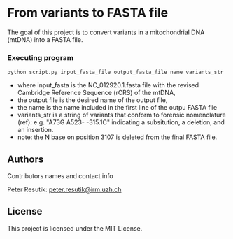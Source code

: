 # From variants to FASTA file

The goal of this project is to convert variants in a mitochondrial DNA (mtDNA) into a FASTA file. 

### Executing program

```
python script.py input_fasta_file output_fasta_file name variants_str
```
* where input_fasta is the NC_012920.1.fasta file with the revised Cambridge Reference Sequence (rCRS) of the mtDNA,
* the output file is the desired name of the output file,
* the name is the name included in the first line of the outpu FASTA file
* variants_str is a string of variants that conform to forensic nomenclature (ref): e.g. "A73G A523- -315.1C" indicating a subsitution, a deletion, and an insertion.
* note: the N base on position 3107 is deleted from the final FASTA file.

## Authors

Contributors names and contact info

Peter Resutik: peter.resutik@irm.uzh.ch

## License

This project is licensed under the MIT License.

<!--
## Acknowledgments

Inspiration, code snippets, etc.
* [awesome-readme](https://github.com/matiassingers/awesome-readme)
* [PurpleBooth](https://gist.github.com/PurpleBooth/109311bb0361f32d87a2)
* [dbader](https://github.com/dbader/readme-template)
* [zenorocha](https://gist.github.com/zenorocha/4526327)
* [fvcproductions](https://gist.github.com/fvcproductions/1bfc2d4aecb01a834b46)
-->
